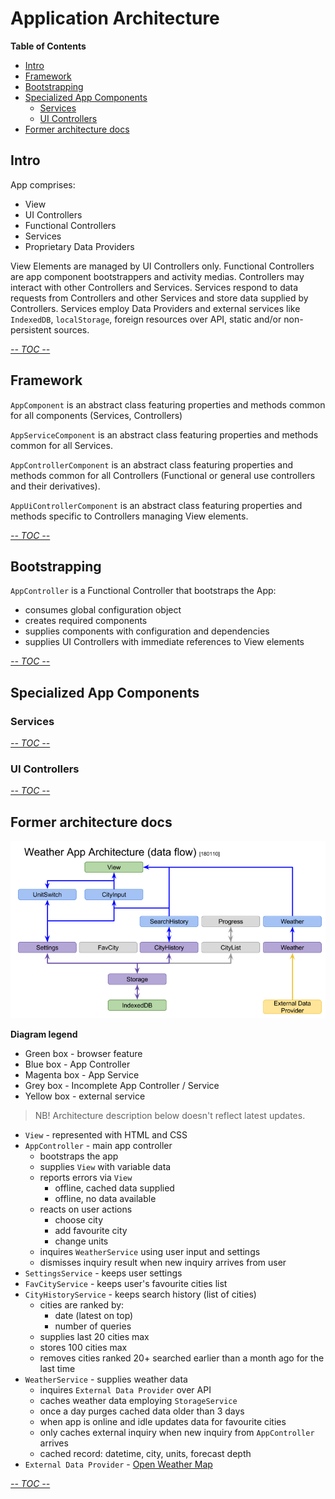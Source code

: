 # Application Architecture


<!-- START doctoc generated TOC please keep comment here to allow auto update -->
<!-- DON'T EDIT THIS SECTION, INSTEAD RE-RUN doctoc TO UPDATE -->
**Table of Contents**

- [Intro](#intro)
- [Framework](#framework)
- [Bootstrapping](#bootstrapping)
- [Specialized App Components](#specialized-app-components)
  - [Services](#services)
  - [UI Controllers](#ui-controllers)
- [Former architecture docs](#former-architecture-docs)

<!-- END doctoc generated TOC please keep comment here to allow auto update -->

## Intro

App comprises:
- View
- UI Controllers
- Functional Controllers
- Services
- Proprietary Data Providers

View Elements are managed by UI Controllers only.
Functional Controllers are app component bootstrappers and
activity medias.
Controllers may interact with other Controllers and Services.
Services respond to data requests from Controllers and other Services
and store data supplied by Controllers.
Services employ Data Providers and external services
like `IndexedDB`, `localStorage`, foreign resources
over API, static and/or non-persistent sources.

[_-- TOC --_](#table-of-contents)

## Framework

`AppComponent` is an abstract class featuring properties and methods
common for all components (Services, Controllers)

`AppServiceComponent` is an abstract class featuring properties
and methods common for all Services.

`AppControllerComponent` is an abstract class featuring properties
and methods common for all Controllers (Functional or general use
controllers and their derivatives).

`AppUiControllerComponent` is an abstract class featuring properties
and methods specific to Controllers managing View elements.

[_-- TOC --_](#table-of-contents)

## Bootstrapping

`AppController` is a Functional Controller that bootstraps the App:
 - consumes global configuration object
 - creates required components
 - supplies components with configuration and dependencies
 - supplies UI Controllers with immediate references to View elements

[_-- TOC --_](#table-of-contents)

## Specialized App Components

### Services

[_-- TOC --_](#table-of-contents)

### UI Controllers

[_-- TOC --_](#table-of-contents)

## Former architecture docs

![Weather App Architecture diagram](weather-app-architecture.png)

**Diagram legend**

 * Green box - browser feature
 * Blue box - App Controller
 * Magenta box - App Service
 * Grey box - Incomplete App Controller / Service
 * Yellow box - external service

> NB! Architecture description below doesn't reflect latest updates.

 * `View` - represented with HTML and CSS
 * `AppController` - main app controller
   - bootstraps the app
   - supplies `View` with variable data
   - reports errors via `View`
     - offline, cached data supplied
     - offline, no data available
   - reacts on user actions
     - choose city
     - add favourite city
     - change units
   - inquires `WeatherService` using user input and settings
   - dismisses inquiry result when new inquiry arrives from user
 * `SettingsService` - keeps user settings
 * `FavCityService` - keeps user's favourite cities list
 * `CityHistoryService` - keeps search history (list of cities)
   - cities are ranked by:
     - date (latest on top)
     - number of queries
   - supplies last 20 cities max
   - stores 100 cities max
   - removes cities ranked 20+ searched earlier than a month ago
     for the last time
 * `WeatherService` - supplies weather data
   - inquires `External Data Provider` over API
   - caches weather data employing `StorageService`
   - once a day purges cached data older than 3 days
   - when app is online and idle updates data for favourite cities
   - only caches external inquiry when new inquiry from
     `AppController` arrives
   - cached record: datetime, city, units, forecast depth
 * `External Data Provider` - [Open Weather Map](https://openweathermap.org/api)

[_-- TOC --_](#table-of-contents)
